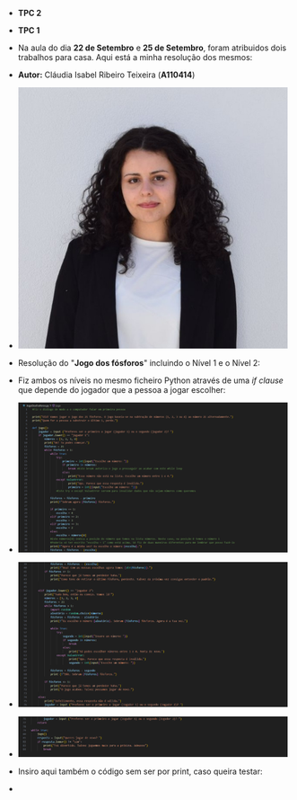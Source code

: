 - **TPC 2**
- **TPC 1**
- Na aula do dia **22 de Setembro** e **25 de Setembro**, foram atribuidos dois trabalhos para casa. Aqui está a minha resolução dos mesmos: 
- **Autor:** Cláudia Isabel Ribeiro Teixeira (**A110414**)
-  ![image_alt](https://github.com/ClaudiaTeixeiraa/ATP2025/blob/6b745e5bf3ba9678aa997311696c64798c8655f7/foto%20formal.jpg)

-  Resolução do "**Jogo dos fósforos**" incluindo o Nível 1 e o Nível 2:
-  Fiz ambos os níveis no mesmo ficheiro Python através de uma *if clause* que depende do jogador que a pessoa a jogar escolher:
-  ![image_alt](https://github.com/ClaudiaTeixeiraa/ATP2025/blob/bf3fa0cbc4780fadb854e1741ab79fef8a25917d/Resolu%C3%A7%C3%A3oDoJogoDosF%C3%B3sforospt1.png)
-  ![image_alt](https://github.com/ClaudiaTeixeiraa/ATP2025/blob/4c0bdfc99817ce51843255148a64dad4660cddab/Resolu%C3%A7%C3%A3oDoJogoDosF%C3%B3sforospt2.png)
-  ![image_alt](https://github.com/ClaudiaTeixeiraa/ATP2025/blob/521702f4cd69315197156593f12109bf537209e0/Resolu%C3%A7%C3%A3oDoJogoDosF%C3%B3sforospt3.png)

- Insiro aqui também o código sem ser por print, caso queira testar:
- 

